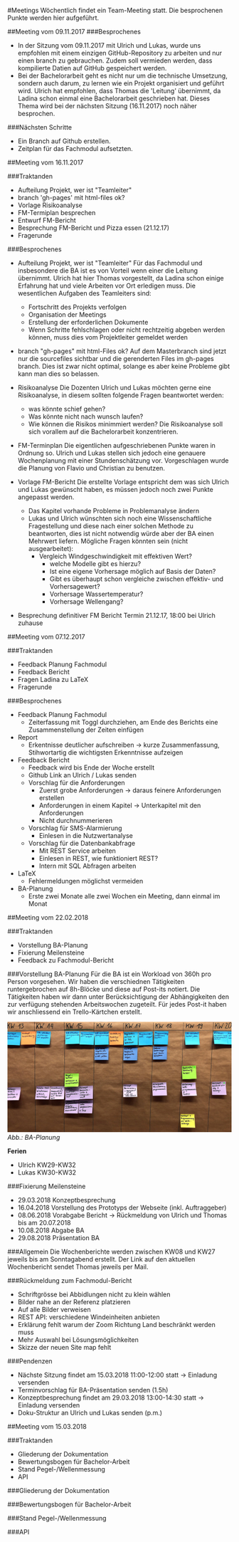 #Meetings
Wöchentlich findet ein Team-Meeting statt. Die besprochenen Punkte werden hier aufgeführt.

##Meeting vom 09.11.2017
###Besprochenes
* In der Sitzung vom 09.11.2017 mit Ulrich und Lukas, wurde uns empfohlen mit einem einzigen GitHub-Repository zu arbeiten und nur einen branch zu gebrauchen. Zudem soll vermieden werden, dass kompilierte Datien auf GitHub gespeichert werden.
* Bei der Bachelorarbeit geht es nicht nur um die technische Umsetzung, sondern auch darum, zu lernen wie ein Projekt organisiert und geführt wird. Ulrich hat empfohlen, dass Thomas die 'Leitung' übernimmt, da Ladina schon einmal eine Bachelorarbeit geschrieben hat. Dieses Thema wird bei der nächsten Sitzung (16.11.2017) noch näher besprochen.

###Nächsten Schritte
* Ein Branch auf Github erstellen.
* Zeitplan für das Fachmodul aufsetzten.

##Meeting vom 16.11.2017

###Traktanden
* Aufteilung Projekt, wer ist "Teamleiter"
* branch 'gh-pages' mit html-files ok?
* Vorlage Risikoanalyse
* FM-Termiplan besprechen
* Entwurf FM-Bericht
* Besprechung FM-Bericht und Pizza essen (21.12.17)
* Fragerunde

###Besprochenes

* Aufteilung Projekt, wer ist "Teamleiter"
  Für das Fachmodul und insbesondere die BA ist es von Vorteil wenn einer die Leitung übernimmt. Ulrich hat hier Thomas vorgestellt, da Ladina schon einige Erfahrung hat und viele Arbeiten vor Ort erledigen muss. Die wesentlichen Aufgaben des Teamleiters sind:
    * Fortschritt des Projekts verfolgen
    * Organisation der Meetings
    * Erstellung der erforderlichen Dokumente
    * Wenn Schritte fehlschlagen oder nicht rechtzeitig abgeben werden können, muss dies vom Projektleiter gemeldet werden
* branch "gh-pages" mit html-Files ok?
  Auf dem Masterbranch sind jetzt nur die sourcefiles sichtbar und die gerenderten Files im gh-pages branch. Dies ist zwar nicht optimal, solange es aber keine Probleme gibt kann man dies so belassen.

* Risikoanalyse
  Die Dozenten Ulrich und Lukas möchten gerne eine Risikoanalyse, in diesem sollten folgende Fragen beantwortet werden:
    * was könnte schief gehen?
    * Was könnte nicht nach wunsch laufen?
    * Wie können die Risikos minimmiert werden?
  Die Risikoanalyse soll sich vorallem auf die Bachelorarbeit konzentrieren.

* FM-Terminplan
  Die eigentlichen aufgeschriebenen Punkte waren in Ordnung so. Ulrich und Lukas stellen sich jedoch eine genauere Wochenplanung mit einer Stundenschätzung vor. Vorgeschlagen wurde die Planung von Flavio und Christian zu benutzen.

* Vorlage FM-Bericht
  Die erstellte Vorlage entspricht dem was sich Ulrich und Lukas gewünscht haben, es müssen jedoch noch zwei Punkte angepasst werden.
    * Das Kapitel vorhande Probleme in Problemanalyse ändern
    * Lukas und Ulrich wünschten sich noch eine Wissenschaftliche Fragestellung und diese nach einer solchen Methode zu beantworten,    dies ist nicht notwendig würde aber der BA einen Mehrwert liefern. Mögliche Fragen könnten sein (nicht ausgearbeitet):
      * Vergleich Windgeschwindigkeit mit effektiven Wert?
        * welche Modelle gibt es hierzu?
        * Ist eine eigene Vorhersage möglich auf Basis der Daten?
        * Gibt es überhaupt schon vergleiche zwischen effektiv- und Vorhersagewert?
        * Vorhersage Wassertemperatur?
        * Vorhersage Wellengang?

* Besprechung definitiver FM Bericht
  Termin 21.12.17, 18:00 bei Ulrich zuhause

##Meeting vom 07.12.2017

###Traktanden
* Feedback Planung Fachmodul
* Feedback Bericht
* Fragen Ladina zu LaTeX
* Fragerunde

###Besprochenes
* Feedback Planung Fachmodul
  * Zeiterfassung mit Toggl durchziehen, am Ende des Berichts eine Zusammenstellung der Zeiten einfügen
* Report
  * Erkentnisse deutlicher aufschreiben -> kurze Zusammenfassung, Stihwortartig die wichtigsten Erkenntnisse aufzeigen
* Feedback Bericht
  * Feedback wird bis Ende der Woche erstellt
  * Github Link an Ulrich / Lukas senden
  * Vorschlag für die Anforderungen
    * Zuerst grobe Anforderungen -> daraus feinere Anforderungen erstellen
    * Anforderungen in einem Kapitel -> Unterkapitel mit den Anforderungen
    * Nicht durchnummerieren
  * Vorschlag für SMS-Alarmierung
    * Einlesen in die Nutzwertanalyse
  * Vorschlag für die Datenbankabfrage
    * Mit REST Service arbeiten
    * Einlesen in REST, wie funktioniert REST?
    * Intern mit SQL Abfragen arbeiten
* LaTeX
  * Fehlermeldungen möglichst vermeiden
* BA-Planung
  * Erste zwei Monate alle zwei Wochen ein Meeting, dann einmal im Monat



##Meeting vom 22.02.2018

###Traktanden
* Vorstellung BA-Planung
* Fixierung Meilensteine
* Feedback zu Fachmodul-Bericht


###Vorstellung BA-Planung
Für die BA ist ein Workload von 360h pro Person vorgesehen. Wir haben die verschiednen Tätigkeiten runtergebrochen auf 8h-Blöcke und diese auf Post-its notiert. Die Tätigkeiten haben wir dann unter Berücksichtigung der Abhängigkeiten den zur verfügung stehenden Arbeitswochen zugeteilt. Für jedes Post-it haben wir anschliessend ein Trello-Kärtchen erstellt.

![Screenshot](/img/terminplan.png)
*Abb.: BA-Planung*

**Ferien**   
* Ulrich KW29-KW32  
* Lukas  KW30-KW32  


###Fixierung Meilensteine 
* 29.03.2018 Konzeptbesprechung
* 16.04.2018 Vorstellung des Prototyps der Webseite (inkl. Auftraggeber)
* 08.06.2018 Vorabgabe Bericht -> Rückmeldung von Ulrich und Thomas bis am 20.07.2018
* 10.08.2018 Abgabe BA
* 29.08.2018 Präsentation BA

###Allgemein
Die Wochenberichte werden zwischen KW08 und KW27 jeweils bis am Sonntagabend erstellt. Der Link auf den aktuellen Wochenbericht sendet Thomas jeweils per Mail.

###Rückmeldung zum Fachmodul-Bericht
* Schriftgrösse bei Abbidlungen nicht zu klein wählen
* Bilder nahe an der Referenz platzieren
* Auf alle Bilder verweisen
* REST API: verschiedene Windeinheiten anbieten
* Erklärung fehlt warum der Zoom Richtung Land beschränkt werden muss
* Mehr Auswahl bei Lösungsmöglichkeiten
* Skizze der neuen Site map fehlt

###Pendenzen
* Nächste Sitzung findet am 15.03.2018 11:00-12:00 statt -> Einladung versenden
* Terminvorschlag für BA-Präsentation senden (1.5h)
* Konzeptbesprechung findet am 29.03.2018 13:00-14:30 statt -> Einladung versenden
* Doku-Struktur an Ulrich und Lukas senden (p.m.)


##Meeting vom 15.03.2018

###Traktanden
* Gliederung der Dokumentation
* Bewertungsbogen für Bachelor-Arbeit
* Stand Pegel-/Wellenmessung
* API



###Gliederung der Dokumentation

###Bewertungsbogen für Bachelor-Arbeit

###Stand Pegel-/Wellenmessung

###API
